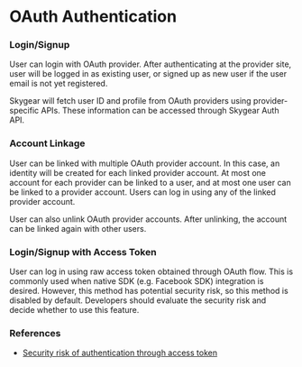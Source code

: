 # OAuth Authentication

### Login/Signup

User can login with OAuth provider. After authenticating at the provider site, user will be logged in as existing user, or signed up as new user if the user email is not yet registered.

Skygear will fetch user ID and profile from OAuth providers using provider-specific APIs. These information can be accessed through Skygear Auth API.

### Account Linkage

User can be linked with multiple OAuth provider account. In this case, an identity will be created for each linked provider account. At most one account for each provider can be linked to a user, and at most one user can be linked to a provider account. Users can log in using any of the linked provider account.

User can also unlink OAuth provider accounts. After unlinking, the account can be linked again with other users.

### Login/Signup with Access Token

User can log in using raw access token obtained through OAuth flow. This is commonly used when native SDK \(e.g. Facebook SDK\) integration is desired. However, this method has potential security risk, so this method is disabled by default. Developers should evaluate the security risk and decide whether to use this feature.

### References

* [Security risk of authentication through access token](https://oauth.net/articles/authentication/#access-tokens)

